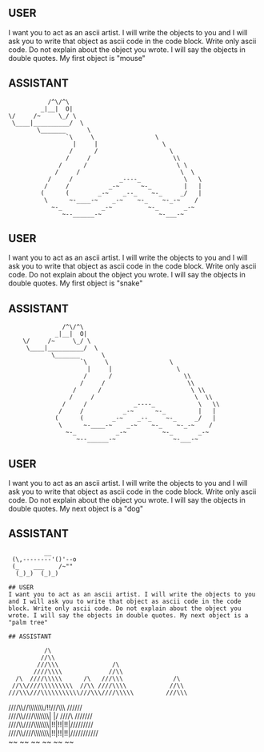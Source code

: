 ## USER
I want you to act as an ascii artist. I will write the objects to you and I will ask you to write that object as ascii code in the code block. Write only ascii code. Do not explain about the object you wrote. I will say the objects in double quotes. My first object is "mouse"

## ASSISTANT
```
           /^\/^\
         _|__|  O|
\/     /~     \_/ \
 \____|__________/  \
        \_______      \
                `\     \                 \
                  |     |                  \
                 /      /                    \
                /     /                       \\
              /      /                         \ \
             /     /                            \  \
           /     /             _----_            \   \
          /     /           _-~      ~-_         |   |
         (      (        _-~    _--_    ~-_     _/   |
          \      ~-____-~    _-~    ~-_    ~-_-~    /
            ~-_           _-~          ~-_       _-~  
               ~--______-~                ~-___-~     
```


## USER
I want you to act as an ascii artist. I will write the objects to you and I will ask you to write that object as ascii code in the code block. Write only ascii code. Do not explain about the object you wrote. I will say the objects in double quotes. My first object is "snake"

## ASSISTANT
```
               /^\/^\
             _|__|  O|
    \/     /~     \_/ \
     \____|__________/  \
            \_______      \
                    `\     \                 \
                      |     |                  \
                     /      /                    \\
                    /     /                       \\
                  /      /                         \ \\
                 /     /                            \  \\
               /     /             _----_            \   \\
              /     /           _-~      ~-_         |   |
             (      (        _-~    _--_    ~-_     _/   |
              \      ~-____-~    _-~    ~-_    ~-_-~    /
                ~-_           _-~          ~-_       _-~  
                   ~--______-~                ~-___-~     
```


## USER
I want you to act as an ascii artist. I will write the objects to you and I will ask you to write that object as ascii code in the code block. Write only ascii code. Do not explain about the object you wrote. I will say the objects in double quotes. My next object is a "dog"

## ASSISTANT
```
          __
 (\,--------'()'--o
 (_    ___    /~""
  (_)_)  (_)_)

## USER
I want you to act as an ascii artist. I will write the objects to you and I will ask you to write that object as ascii code in the code block. Write only ascii code. Do not explain about the object you wrote. I will say the objects in double quotes. My next object is a "palm tree"

## ASSISTANT
```
              /\
             //\\
            ///\\\               /\
           ////\\\\             //\\
      /\  ////\\\\\      /\   ///\\\              /\
     //\\////\\\\\\\\\  //\\ ////\\\\            //\\
    ///\\\///\\\\\\\\\\\///\\\////\\\\\         ///\\\
   ////\\\\//\\\\\\\\\\\\\\\/!!\/\//\\\\\   /\/\/\/\/\/\
  ////\\\\////\\\\\\\\\\\\\\\|  |/  \////\ /\/\/\/\/\/\/\
 ////\\\\////\\\\\\\\\\\\\\\|!!|!!|!!|\/\/\/\/\/\/\/\/\/\
////\\\\////\\\\\\\\\\\\\\\|!!|!!|!!|/\/\/\/\/\/\/\/\/\/\/\
       ~~         ~~         ~~   ~~          ~~          ~~

```
